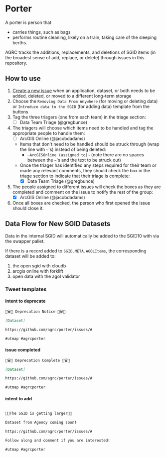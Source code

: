 # Porter

A porter is person that

- carries things, such as bags
- performs routine cleaning, likely on a train, taking care of the sleeping berths.

AGRC tracks the additions, replacements, and deletions of SGID items (in the broadest sense of add, replace, or delete) through issues in this repository.

## How to use

1. [Create a new issue](https://github.com/agrc/cemetery/issues/new/choose) when an application, dataset, or both needs to be added, deleted, or moved to a different long-term storage
1. Choose the `Removing Data From Anywhere` (for moving or deleting data) or `Introduce data to the SGID` (for adding data) template from the buttons
1. Tag the three triagers (one from each team) in the triage section:
   - [ ] Data Team Triage (@gregbunce)
1. The triagers will choose which items need to be handled and tag the appropriate people to handle them:
   - [ ] ArcGIS Online (@jacobdadams)
   - Items that don't need to be handled should be struck through (wrap the line with `~`'s) instead of being deleted:
      - `~ArcGISOnline (assigned to)~` (note there are no spaces between the `~`'s and the text to be struck out)
   - Once the triager has identified any steps required for their team or made any relevant comments, they should check the box in the triage section to indicate that their triage is complete:
      - [x] Data Team Triage (@gregbunce)
1. The people assigned to different issues will check the boxes as they are completed and comment on the issue to notify the rest of the group:
   - [x] ArcGIS Online (@jacobdadams)
1. Once all boxes are checked, the person who first opened the issue should close it.

## Data Flow for New SGID Datasets

Data in the internal SGID will automatically be added to the SGID10 with via the swapper pallet.

If there is a record added to `SGID.META.AGOLItems`, the corresponding dataset will be added to:

1. the open sgid with cloudb
1. arcgis online with forklift
1. open data with the agol validator

### Tweet templates

#### intent to deprecate

```md
🚮🗑️🚮 Deprecation Notice 🚮🗑️🚮

[Dataset]

https://github.com/agrc/porter/issues/#

#utmap #agrcporter
```

#### issue completed

```md
🚮🗑️🚮 Deprecation Complete 🚮🗑️🚮

[Dataset]

https://github.com/agrc/porter/issues/#

#utmap #agrcporter
```

#### intent to add

```md

🌱🌱The SGID is getting larger🌳🌳

Dataset from Agency coming soon!

https://github.com/agrc/porter/issues/#

Follow along and comment if you are interested!

#utmap #agrcporter
```
